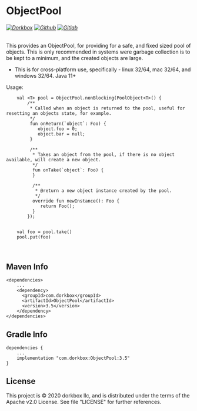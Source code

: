 ObjectPool
==========

###### [![Dorkbox](https://badge.dorkbox.com/dorkbox.svg "Dorkbox")](https://git.dorkbox.com/dorkbox/ObjectPool) [![Github](https://badge.dorkbox.com/github.svg "Github")](https://github.com/dorkbox/ObjectPool) [![Gitlab](https://badge.dorkbox.com/gitlab.svg "Gitlab")](https://gitlab.com/dorkbox/ObjectPool)

This provides an ObjectPool, for providing for a safe, and fixed sized pool of objects. This is only recommended in systems were garbage collection is to be kept to a minimum, and the created objects are large.


- This is for cross-platform use, specifically - linux 32/64, mac 32/64, and windows 32/64. Java 11+


Usage:
```
    val <T> pool = ObjectPool.nonBlocking(PoolObject<T>() {
        /**
         * Called when an object is returned to the pool, useful for resetting an objects state, for example.
         */
         fun onReturn(`object`: Foo) {
            object.foo = 0;
            object.bar = null;
         }
    
         /**
          * Takes an object from the pool, if there is no object available, will create a new object.
          */
          fun onTake(`object`: Foo) {
          }
    
          /**
           * @return a new object instance created by the pool.
           */
          override fun newInstance(): Foo {
             return Foo();
          }
        });


    val foo = pool.take()
    pool.put(foo)
```

&nbsp; 
&nbsp; 

  
Maven Info
---------
```
<dependencies>
    ...
    <dependency>
      <groupId>com.dorkbox</groupId>
      <artifactId>ObjectPool</artifactId>
      <version>3.5</version>
    </dependency>
</dependencies>
```

Gradle Info
---------
```
dependencies {
    ...
    implementation "com.dorkbox:ObjectPool:3.5"
}
````

License
---------
This project is © 2020 dorkbox llc, and is distributed under the terms of the Apache v2.0 License. See file "LICENSE" for further
 references.

